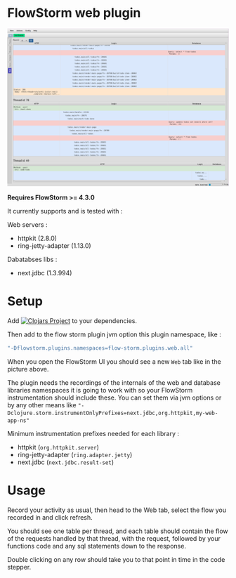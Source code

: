 # FlowStorm web plugin

![demo](./images/plugin_demo.png)

**Requires FlowStorm >= 4.3.0**

It currently supports and is tested with :

Web servers : 

- httpkit (2.8.0)
- ring-jetty-adapter (1.13.0)

Dabatabses libs :

- next.jdbc (1.3.994)
    
# Setup

Add [![Clojars Project](https://img.shields.io/clojars/v/com.github.flow-storm/flow-storm-web-plugin.svg)](https://clojars.org/com.github.flow-storm/flow-storm-web-plugin) 
to your dependencies.

Then add to the flow storm plugin jvm option this plugin namespace, like :


```clojure
"-Dflowstorm.plugins.namespaces=flow-storm.plugins.web.all"
```

When you open the FlowStorm UI you should see a new `Web` tab like in the picture above.

The plugin needs the recordings of the internals of the web and database libraries namespaces it is going to work with so your FlowStorm instrumentation should include 
these. You can set them via jvm options or by any other means like `"-Dclojure.storm.instrumentOnlyPrefixes=next.jdbc,org.httpkit,my-web-app-ns"`

Minimum instrumentation prefixes needed for each library :

- httpkit (`org.httpkit.server`)
- ring-jetty-adapter (`ring.adapter.jetty`)
- next.jdbc (`next.jdbc.result-set`)

# Usage

Record your activity as usual, then head to the Web tab, select the flow you recorded in and click refresh.

You should see one table per thread, and each table should contain the flow of the requests handled by that thread,
with the request, followed by your functions code and any sql statements down to the response.

Double clicking on any row should take you to that point in time in the code stepper.

